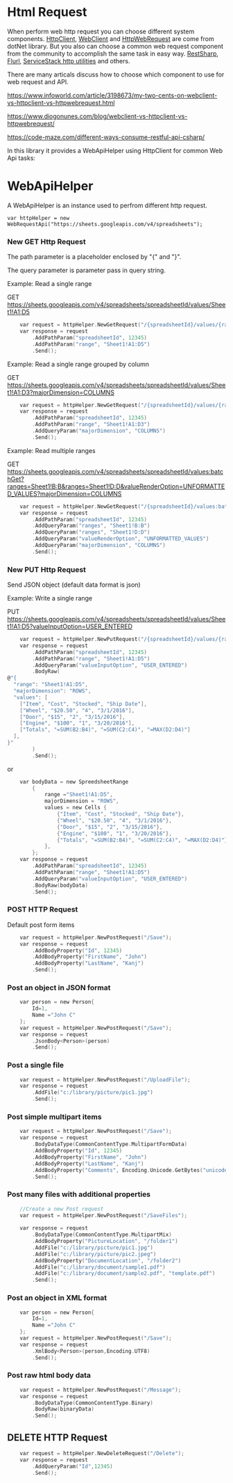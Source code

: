 ﻿# Html Request

When perform web http request you can choose different system components.
[HttpClient](https://docs.microsoft.com/en-us/dotnet/api/system.net.http.httpclient?view=netframework-4.8), 
[WebClient](https://docs.microsoft.com/en-us/dotnet/api/system.net.webclient?view=netframework-4.8) and
[HttpWebRequest](https://docs.microsoft.com/en-us/dotnet/api/system.net.httpwebrequest?view=netframework-4.8) are
come from dotNet library.
But you also can choose a common web request component from the community to accomplish the same task in easy way.
[RestSharp](),
[Flurl](https://www.nuget.org/packages/Flurl.Http/), 
[ServiceStack http utilities](https://github.com/ServiceStack/ServiceStack.Text) and others.

There are many articals discuss how to choose which component to use for web request and API.

https://www.infoworld.com/article/3198673/my-two-cents-on-webclient-vs-httpclient-vs-httpwebrequest.html

https://www.diogonunes.com/blog/webclient-vs-httpclient-vs-httpwebrequest/

https://code-maze.com/different-ways-consume-restful-api-csharp/

In this library it provides a WebApiHelper using HttpClient for common Web Api tasks:

# WebApiHelper

A WebApiHelper is an instance used to perfrom different http request.

    var httpHelper = new WebRequestApi("https://sheets.googleapis.com/v4/spreadsheets");


### New GET Http Request

The path parameter is a placeholder enclosed by "{" and "}".

The query parameter is parameter pass in query string.

Example: Read a single range 
    
GET https://sheets.googleapis.com/v4/spreadsheets/spreadsheetId/values/Sheet1!A1:D5

```c
    var request = httpHelper.NewGetRequest("/{spreadsheetId}/values/{range}");
    var response = request
        .AddPathParam("spreadsheetId", 12345)
        .AddPathParam("range", "Sheet1!A1:D5")
        .Send();
```
Example: Read a single range grouped by column

GET https://sheets.googleapis.com/v4/spreadsheets/spreadsheetId/values/Sheet1!A1:D3?majorDimension=COLUMNS

```c
    var request = httpHelper.NewGetRequest("/{spreadsheetId}/values/{range}");
    var response = request
        .AddPathParam("spreadsheetId", 12345)
        .AddPathParam("range", "Sheet1!A1:D3")
        .AddQueryParam("majorDimension", "COLUMNS")
        .Send();
```
Example: Read multiple ranges

GET https://sheets.googleapis.com/v4/spreadsheets/spreadsheetId/values:batchGet?ranges=Sheet1!B:B&ranges=Sheet1!D:D&valueRenderOption=UNFORMATTED_VALUES?majorDimension=COLUMNS

```c
    var request = httpHelper.NewGetRequest("/{spreadsheetId}/values:batchGet");
    var response = request
        .AddPathParam("spreadsheetId", 12345)
        .AddQueryParam("ranges", "Sheet1!B:B")
        .AddQueryParam("ranges", "Sheet1!D:D")
        .AddQueryParam("valueRenderOption", "UNFORMATTED_VALUES")
        .AddQueryParam("majorDimension", "COLUMNS")
        .Send();
```

### New PUT Http Request

Send JSON object (default data format is json)

Example: Write a single range

PUT https://sheets.googleapis.com/v4/spreadsheets/spreadsheetId/values/Sheet1!A1:D5?valueInputOption=USER_ENTERED

```c
    var request = httpHelper.NewPutRequest("/{spreadsheetId}/values/{range}");
    var response = request
        .AddPathParam("spreadsheetId", 12345)
        .AddPathParam("range", "Sheet1!A1:D5")
        .AddQueryParam("valueInputOption", "USER_ENTERED")
        .BodyRaw(
@"{
  "range": "Sheet1!A1:D5",
  "majorDimension": "ROWS",
  "values": [
    ["Item", "Cost", "Stocked", "Ship Date"],
    ["Wheel", "$20.50", "4", "3/1/2016"],
    ["Door", "$15", "2", "3/15/2016"],
    ["Engine", "$100", "1", "3/20/2016"],
    ["Totals", "=SUM(B2:B4)", "=SUM(C2:C4)", "=MAX(D2:D4)"]
  ],
}"
        )
        .Send();
```

or 

```c
    var bodyData = new SpreedsheetRange
        {
            range ="Sheet1!A1:D5",
            majorDimension = "ROWS",
            values = new Cells {
                {"Item", "Cost", "Stocked", "Ship Date"},
                {"Wheel", "$20.50", "4", "3/1/2016"},
                {"Door", "$15", "2", "3/15/2016"},
                {"Engine", "$100", "1", "3/20/2016"},
                {"Totals", "=SUM(B2:B4)", "=SUM(C2:C4)", "=MAX(D2:D4)"}
            },        
        };
    var response = request
        .AddPathParam("spreadsheetId", 12345)
        .AddPathParam("range", "Sheet1!A1:D5")
        .AddQueryParam("valueInputOption", "USER_ENTERED")
        .BodyRaw(bodyData)
        .Send();
```

### POST HTTP Request

Default post form items

```c
    var request = httpHelper.NewPostRequest("/Save");
    var response = request
        .AddBodyProperty("Id", 12345)
        .AddBodyProperty("FirstName", "John")
        .AddBodyProperty("LastName", "Kanj")
        .Send();
```

### Post an object in JSON format

```c
    var person = new Person{
        Id=1,
        Name ="John C"
    };
    var request = httpHelper.NewPostRequest("/Save");
    var response = request
        .JsonBody<Person>(person)
        .Send();
```

### Post a single file

```c
    var request = httpHelper.NewPostRequest("/UploadFile");
    var response = request
        .AddFile("c:/library/picture/pic1.jpg")
        .Send();
```

### Post simple multipart items

```c
    var request = httpHelper.NewPostRequest("/Save");
    var response = request
        .BodyDataType(CommonContentType.MultipartFormData)
        .AddBodyProperty("Id", 12345)
        .AddBodyProperty("FirstName", "John")
        .AddBodyProperty("LastName", "Kanj")
        .AddBodyProperty("Comments", Encoding.Unicode.GetBytes("unicode text..."))
        .Send();
```

### Post many files with additional properties

```c
    //Create a new Post request
    var request = httpHelper.NewPostRequest("/SaveFiles");
    
    var response = request
        .BodyDataType(CommonContentType.MultipartMix)
        .AddBodyProperty("PictureLocation", "/folder1")
        .AddFile("c:/library/picture/pic1.jpg")
        .AddFile("c:/library/picture/pic2.jpeg")
        .AddBodyProperty("DocumentLocation", "/folder2")
        .AddFile("c:/library/document/sample1.pdf")
        .AddFile("c:/library/document/sample2.pdf", "template.pdf")
        .Send();
```

### Post an object in XML format

```c
    var person = new Person{
        Id=1,
        Name ="John C"
    };
    var request = httpHelper.NewPostRequest("/Save");
    var response = request
        .XmlBody<Person>(person,Encoding.UTF8)
        .Send();
```

### Post raw html body data

```c
    var request = httpHelper.NewPostRequest("/Message");
    var response = request
        .BodyDataType(CommonContentType.Binary)
        .BodyRaw(binaryData)
        .Send();
```

## DELETE HTTP Request

```c
    var request = httpHelper.NewDeleteRequest("/Delete");
    var response = request
        .AddQueryParam("Id",12345)
        .Send();
```
